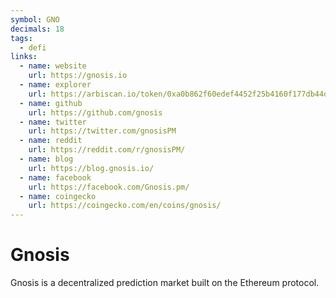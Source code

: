 ```yaml
---
symbol: GNO
decimals: 18
tags:
  - defi
links:
  - name: website
    url: https://gnosis.io
  - name: explorer
    url: https://arbiscan.io/token/0xa0b862f60edef4452f25b4160f177db44deb6cf1
  - name: github
    url: https://github.com/gnosis
  - name: twitter
    url: https://twitter.com/gnosisPM
  - name: reddit
    url: https://reddit.com/r/gnosisPM/
  - name: blog
    url: https://blog.gnosis.io/
  - name: facebook
    url: https://facebook.com/Gnosis.pm/
  - name: coingecko
    url: https://coingecko.com/en/coins/gnosis/
---
```


# Gnosis

Gnosis is a decentralized prediction market built on the Ethereum protocol.
